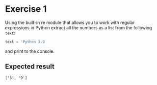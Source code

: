 # Exercise 1

Using the built-in re module that allows you to work with regular expressions in Python extract all the numbers as a list from the following `text`:

```py
text = 'Python 3.9
```

and print to the console.

## Expected result

```cmd
['3', '9']
```
